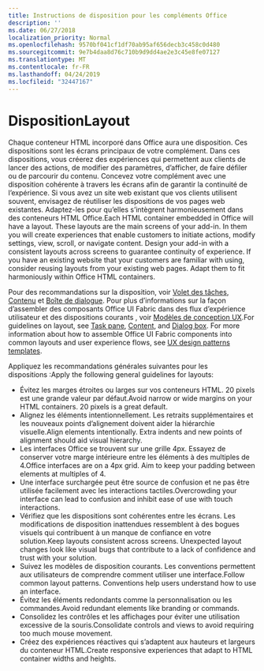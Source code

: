 ```yaml
---
title: Instructions de disposition pour les compléments Office
description: ''
ms.date: 06/27/2018
localization_priority: Normal
ms.openlocfilehash: 9570bf041cf1df70ab95af656decb3c458c0d480
ms.sourcegitcommit: 9e7b4daa8d76c710b9d9dd4ae2e3c45e8fe07127
ms.translationtype: MT
ms.contentlocale: fr-FR
ms.lasthandoff: 04/24/2019
ms.locfileid: "32447167"
---
```

# <a name="layout"></a><span data-ttu-id="9692d-102">Disposition</span><span class="sxs-lookup"><span data-stu-id="9692d-102">Layout</span></span>
<span data-ttu-id="9692d-p101">Chaque conteneur HTML incorporé dans Office aura une disposition. Ces dispositions sont les écrans principaux de votre complément. Dans ces dispositions, vous créerez des expériences qui permettent aux clients de lancer des actions, de modifier des paramètres, d’afficher, de faire défiler ou de parcourir du contenu. Concevez votre complément avec une disposition cohérente à travers les écrans afin de garantir la continuité de l’expérience. Si vous avez un site web existant que vos clients utilisent souvent, envisagez de réutiliser les dispositions de vos pages web existantes. Adaptez-les pour qu’elles s’intègrent harmonieusement dans des conteneurs HTML Office.</span><span class="sxs-lookup"><span data-stu-id="9692d-p101">Each HTML container embedded in Office will have a layout. These layouts are the main screens of your add-in. In them you will create experiences that enable customers to initiate actions, modify settings, view, scroll, or navigate content. Design your add-in with a consistent layouts across screens to guarantee continuity of experience. If you have an existing website that your customers are familiar with using, consider reusing layouts from your existing web pages. Adapt them to fit harmoniously within Office HTML containers.</span></span>

<span data-ttu-id="9692d-p102">Pour des recommandations sur la disposition, voir [Volet des tâches](task-pane-add-ins.md), [Contenu](content-add-ins.md) et [Boîte de dialogue](dialog-boxes.md). Pour plus d’informations sur la façon d’assembler des composants Office UI Fabric dans des flux d’expérience utilisateur et des dispositions courants , voir [Modèles de conception UX](ux-design-pattern-templates.md).</span><span class="sxs-lookup"><span data-stu-id="9692d-p102">For guidelines on layout, see [Task pane](task-pane-add-ins.md), [Content](content-add-ins.md), and [Dialog box](dialog-boxes.md). For more information about how to assemble Office UI Fabric components into common layouts and user experience flows, see [UX design patterns templates](ux-design-pattern-templates.md).</span></span>

<span data-ttu-id="9692d-111">Appliquez les recommandations générales suivantes pour les dispositions :</span><span class="sxs-lookup"><span data-stu-id="9692d-111">Apply the following general guidelines for layouts:</span></span>

*   <span data-ttu-id="9692d-p103">Évitez les marges étroites ou larges sur vos conteneurs HTML. 20 pixels est une grande valeur par défaut.</span><span class="sxs-lookup"><span data-stu-id="9692d-p103">Avoid narrow or wide margins on your HTML containers. 20 pixels is a great default.</span></span>
*   <span data-ttu-id="9692d-p104">Alignez les éléments intentionnellement. Les retraits supplémentaires et les nouveaux points d’alignement doivent aider la hiérarchie visuelle.</span><span class="sxs-lookup"><span data-stu-id="9692d-p104">Align elements intentionally. Extra indents and new points of alignment should aid visual hierarchy.</span></span>
*   <span data-ttu-id="9692d-p105">Les interfaces Office se trouvent sur une grille 4px. Essayez de conserver votre marge intérieure entre les éléments à des multiples de 4.</span><span class="sxs-lookup"><span data-stu-id="9692d-p105">Office interfaces are on a 4px grid. Aim to keep your padding between elements at multiples of 4.</span></span>
*   <span data-ttu-id="9692d-118">Une interface surchargée peut être source de confusion et ne pas être utilisée facilement avec les interactions tactiles.</span><span class="sxs-lookup"><span data-stu-id="9692d-118">Overcrowding your interface can lead to confusion and inhibit ease of use with touch interactions.</span></span>
*   <span data-ttu-id="9692d-p106">Vérifiez que les dispositions sont cohérentes entre les écrans. Les modifications de disposition inattendues ressemblent à des bogues visuels qui contribuent à un manque de confiance en votre solution.</span><span class="sxs-lookup"><span data-stu-id="9692d-p106">Keep layouts consistent across screens. Unexpected layout changes look like visual bugs that contribute to a lack of confidence and trust with your solution.</span></span>
*   <span data-ttu-id="9692d-p107">Suivez les modèles de disposition courants. Les conventions permettent aux utilisateurs de comprendre comment utiliser une interface.</span><span class="sxs-lookup"><span data-stu-id="9692d-p107">Follow common layout patterns. Conventions help users understand how to use an interface.</span></span>
*   <span data-ttu-id="9692d-123">Évitez les éléments redondants comme la personnalisation ou les commandes.</span><span class="sxs-lookup"><span data-stu-id="9692d-123">Avoid redundant elements like branding or commands.</span></span>
*   <span data-ttu-id="9692d-124">Consolidez les contrôles et les affichages pour éviter une utilisation excessive de la souris.</span><span class="sxs-lookup"><span data-stu-id="9692d-124">Consolidate controls and views to avoid requiring too much mouse movement.</span></span>
*   <span data-ttu-id="9692d-125">Créez des expériences réactives qui s’adaptent aux hauteurs et largeurs du conteneur HTML.</span><span class="sxs-lookup"><span data-stu-id="9692d-125">Create responsive experiences that adapt to HTML container widths and heights.</span></span>

